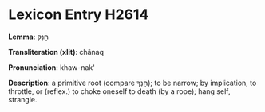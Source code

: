 # Lexicon Entry H2614

**Lemma**: חָנַק

**Transliteration (xlit)**: chânaq

**Pronunciation**: khaw-nak'

**Description**:
a primitive root (compare חָנַךְ); to be narrow; by implication, to throttle, or (reflex.) to choke oneself to death (by a rope); hang self, strangle.
